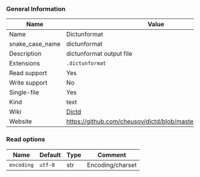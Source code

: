 
### General Information ###
Name | Value
---- | -------
Name | Dictunformat
snake_case_name | dictunformat
Description | dictunformat output file
Extensions | `.dictunformat`
Read support | Yes
Write support | No
Single-file | Yes
Kind | text
Wiki | [Dictd](https://directory.fsf.org/wiki/Dictd)
Website | https://github.com/cheusov/dictd/blob/master/dictunformat.1.in


### Read options ###
Name | Default | Type | Comment
---- | ------- | ---- | -------
`encoding` | `utf-8` | str | Encoding/charset

